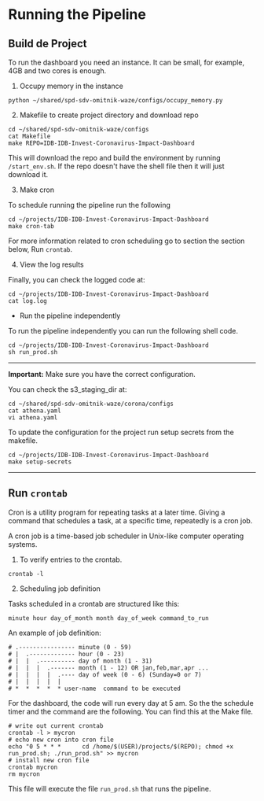# Running the Pipeline



## Build de Project 

To run the dashboard you need an instance. It can be small, for example, 4GB and two cores is enough.


1. Occupy memory in the instance

```
python ~/shared/spd-sdv-omitnik-waze/configs/occupy_memory.py
```

2. Makefile to create project directory and download repo

```
cd ~/shared/spd-sdv-omitnik-waze/configs
cat Makefile 
make REPO=IDB-IDB-Invest-Coronavirus-Impact-Dashboard
```

This will download the repo and build the environment by running `/start_env.sh`. If the repo doesn't have the shell file then it will just download it. 



3. Make cron

To schedule running the pipeline run the following

```
cd ~/projects/IDB-IDB-Invest-Coronavirus-Impact-Dashboard
make cron-tab
```

For more information related to cron scheduling go to section the section below, Run `crontab`.

4. View the log results

Finally, you can check the logged code at:
```
cd ~/projects/IDB-IDB-Invest-Coronavirus-Impact-Dashboard
cat log.log 
```

-  Run the pipeline independently 

To run the pipeline independently you can run the following shell code. 

```
cd ~/projects/IDB-IDB-Invest-Coronavirus-Impact-Dashboard
sh run_prod.sh 
```



----

**Important:** Make sure you have the correct configuration. 

You can check the s3_staging_dir at:
```
cd ~/shared/spd-sdv-omitnik-waze/corona/configs
cat athena.yaml 
vi athena.yaml 
```
To update the configuration for the project run setup secrets from the makefile.
```
cd ~/projects/IDB-IDB-Invest-Coronavirus-Impact-Dashboard
make setup-secrets
```


----

## Run `crontab`

Cron is a utility program for repeating tasks at a later time. Giving a command that schedules a task, at a specific time, repeatedly is a cron job.

A cron job is a time-based job scheduler in Unix-like computer operating systems.

1. To verify entries to the crontab.
```
crontab -l
```

2.  Scheduling job definition

Tasks scheduled in a crontab are structured like this:

```
minute hour day_of_month month day_of_week command_to_run
```

An example of job definition:
```
# .---------------- minute (0 - 59)
# |  .------------- hour (0 - 23)
# |  |  .---------- day of month (1 - 31)
# |  |  |  .------- month (1 - 12) OR jan,feb,mar,apr ...
# |  |  |  |  .---- day of week (0 - 6) (Sunday=0 or 7) 
# |  |  |  |  |
# *  *  *  *  * user-name  command to be executed
```

For the dashboard, the code will run every day at 5 am. So the the schedule timer and the command are the following. You can find this at the Make file.

```
# write out current crontab
crontab -l > mycron
# echo new cron into cron file
echo "0 5 * * *      cd /home/$(USER)/projects/$(REPO); chmod +x run_prod.sh; ./run_prod.sh" >> mycron
# install new cron file
crontab mycron
rm mycron
```

This file will execute the file `run_prod.sh` that runs the pipeline. 
